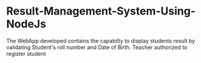 # Result-Management-System-Using-NodeJs

The WebApp developed contains the capabilty to display students result by validating Student's roll number and Date of Birth. Teacher authorized to register student
